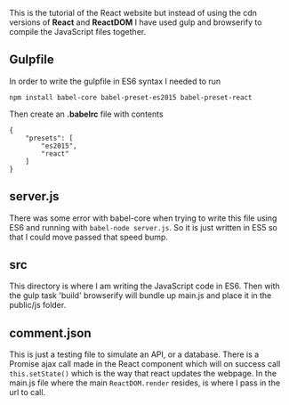 This is the tutorial of the React website but instead of using the cdn versions of **React** and **ReactDOM** I have used gulp and browserify to compile the JavaScript files together.

## Gulpfile

In order to write the gulpfile in ES6 syntax I needed to run
```
npm install babel-core babel-preset-es2015 babel-preset-react
```
Then create an **.babelrc** file with contents
```
{
    "presets": [
        "es2015",
        "react"
    ]
}
```

## server.js

There was some error with babel-core when trying to write this file using ES6 and running with `babel-node server.js`. So it is just written in ES5 so that I could move passed that speed bump.

## src

This directory is where I am writing the JavaScript code in ES6. Then with the gulp task 'build' browserify will bundle up main.js and place it in the public/js folder.

## comment.json

This is just a testing file to simulate an API, or a database. There is a Promise ajax call made in the React component which will on success call `this.setState()` which is the way that react updates the webpage. In the main.js file where the main `ReactDOM.render` resides, is where I pass in the url to call.